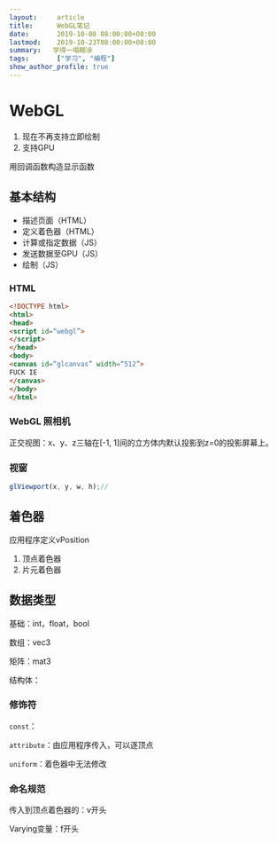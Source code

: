 ```yaml
---
layout:     article
title:      WebGL笔记
date:       2019-10-08 08:00:00+08:00
lastmod:    2019-10-23T08:00:00+08:00
summary:   学得一塌糊涂
tags:       ["学习", "编程"]
show_author_profile: true
---
```


# WebGL

1.	现在不再支持立即绘制
2.	支持GPU

用回调函数构造显示函数

## 基本结构

-	描述页面（HTML）
-	定义着色器（HTML）
-	计算或指定数据（JS）
-	发送数据至GPU（JS）
-	绘制（JS）

### HTML

```html
<!DOCTYPE html>
<html>
<head>
<script id=“webgl”>
</script>
</head>
<body>
<canvas id=“glcanvas” width=“512”>
FUCK IE
</canvas>
</body>
</html>
```

### WebGL 照相机

正交视图：x、y、z三轴在[-1, 1]间的立方体内默认投影到z=0的投影屏幕上。

### 视窗

```Javascript
glViewport(x, y, w, h);//
```

## 着色器

应用程序定义vPosition

1.	顶点着色器
2.	片元着色器

## 数据类型

基础：int，float，bool

数组：vec3

矩阵：mat3

结构体：

### 修饰符

`const`：

`attribute`：由应用程序传入，可以逐顶点

`uniform`：着色器中无法修改

### 命名规范

传入到顶点着色器的：v开头

Varying变量：f开头